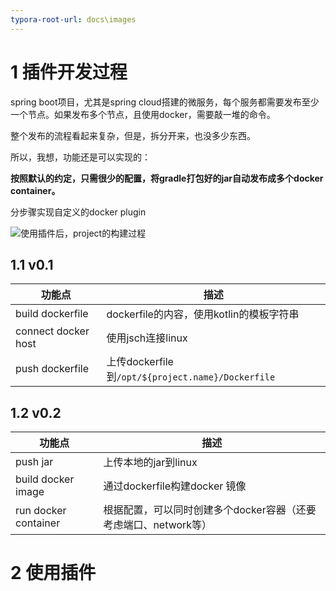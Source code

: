 ```yaml
---
typora-root-url: docs\images
---
```




# 1 插件开发过程

spring boot项目，尤其是spring cloud搭建的微服务，每个服务都需要发布至少一个节点。如果发布多个节点，且使用docker，需要敲一堆的命令。

整个发布的流程看起来复杂，但是，拆分开来，也没多少东西。

所以，我想，功能还是可以实现的：

**按照默认的约定，只需很少的配置，将gradle打包好的jar自动发布成多个docker container。**

分步骤实现自定义的docker plugin



![使用插件后，project的构建过程](/1532399005841.png)



## 1.1 v0.1

| 功能点              | 描述                                              |
| ------------------- | ------------------------------------------------- |
| build dockerfile    | dockerfile的内容，使用kotlin的模板字符串          |
| connect docker host | 使用jsch连接linux                                 |
| push dockerfile     | 上传dockerfile到`/opt/${project.name}/Dockerfile` |

## 1.2 v0.2

| 功能点               | 描述                                                         |
| -------------------- | ------------------------------------------------------------ |
| push jar             | 上传本地的jar到linux                                         |
| build docker image   | 通过dockerfile构建docker 镜像                                |
| run docker container | 根据配置，可以同时创建多个docker容器（还要考虑端口、network等） |



# 2 使用插件

